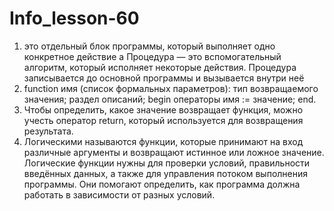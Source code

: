# Info_lesson-60
1.  это отдельный блок программы, который выполняет одно конкретное действие а Процедура — это вспомогательный алгоритм, который исполняет некоторые действия. Процедура записывается до основной программы и вызывается внутри неё
2.  function имя (список формальных параметров): тип возвращаемого значения;      раздел описаний;      begin операторы имя := значение;    end.
3.  Чтобы определить, какое значение возвращает функция, можно учесть оператор return, который используется для возвращения результата.
4.  Логическими называются функции, которые принимают на вход различные аргументы и возвращают истинное или ложное значение. Логические функции нужны для проверки условий, правильности введённых данных, а также для управления потоком выполнения программы. Они помогают определить, как программа должна работать в зависимости от разных условий.
